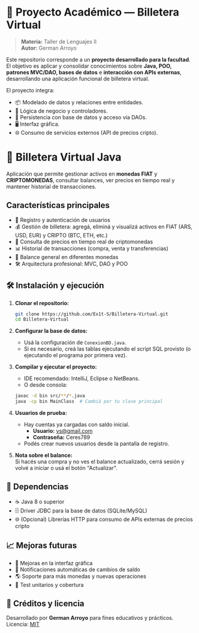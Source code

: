# 💼 Proyecto Académico — Billetera Virtual

> **Materia:** Taller de Lenguajes II  
> **Autor:** German Arroyo  

Este repositorio corresponde a un **proyecto desarrollado para la facultad**.  
El objetivo es aplicar y consolidar conocimientos sobre **Java, POO, patrones MVC/DAO, bases de datos** e **interacción con APIs externas**, desarrollando una aplicación funcional de billetera virtual.

El proyecto integra:
- 📦 Modelado de datos y relaciones entre entidades.
- 🧠 Lógica de negocio y controladores.
- 💾 Persistencia con base de datos y acceso vía DAOs.
- 🖥️ Interfaz gráfica.
- 🌐 Consumo de servicios externos (API de precios cripto).


# 💸 Billetera Virtual Java

Aplicación que permite gestionar activos en **monedas FIAT** y **CRIPTOMONEDAS**, consultar balances, ver precios en tiempo real y mantener historial de transacciones.


##  Características principales

- 📝 Registro y autenticación de usuarios
- 💰 Gestión de billetera: agregá, eliminá y visualizá activos en FIAT (ARS, USD, EUR) y CRIPTO (BTC, ETH, etc.)
- 🔄 Consulta de precios en tiempo real de criptomonedas
- 📊 Historial de transacciones (compra, venta y transferencias)
- 🏦 Balance general en diferentes monedas
- 🛠️ Arquitectura profesional: MVC, DAO y POO


## 🛠️ Instalación y ejecución

1. **Clonar el repositorio:**
    ```bash
    git clone https://github.com/Ex1t-S/Billetera-Virtual.git
    cd Billetera-Virtual
    ```

2. **Configurar la base de datos:**
    - Usá la configuración de `ConexionBD.java`.
    - Si es necesario, creá las tablas ejecutando el script SQL provisto (o ejecutando el programa por primera vez).

3. **Compilar y ejecutar el proyecto:**
    - IDE recomendado: IntelliJ, Eclipse o NetBeans.
    - O desde consola:
    ```bash
    javac -d bin src/**/*.java
    java -cp bin MainClass  # Cambiá por tu clase principal
    ```

4. **Usuarios de prueba:**
    - Hay cuentas ya cargadas con saldo inicial.
      - **Usuario:** vs@gmail.com
      - **Contraseña:** Ceres789
    - Podés crear nuevos usuarios desde la pantalla de registro.

5. **Nota sobre el balance:**  
   Si hacés una compra y no ves el balance actualizado, cerrá sesión y volvé a iniciar o usá el botón "Actualizar".



## 🧩 Dependencias

- ☕ Java 8 o superior
- 🗄️ Driver JDBC para la base de datos (SQLite/MySQL)
- 🌐 (Opcional) Librerías HTTP para consumo de APIs externas de precios cripto



## 📈 Mejoras futuras

- 🎨 Mejoras en la interfaz gráfica
- 🔔 Notificaciones automáticas de cambios de saldo
- 🌎 Soporte para más monedas y nuevas operaciones
- 🧪 Test unitarios y cobertura



## 📜 Créditos y licencia

Desarrollado por **German Arroyo** para fines educativos y prácticos.  
Licencia: [MIT](LICENSE)


